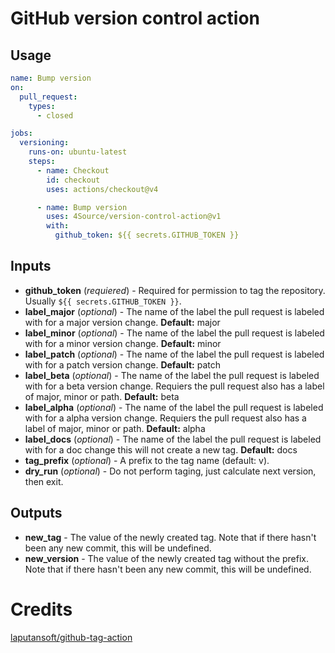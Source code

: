 # GitHub version control action
## Usage
```yaml
name: Bump version
on: 
  pull_request:
    types: 
      - closed

jobs:
  versioning:
    runs-on: ubuntu-latest
    steps: 
      - name: Checkout
        id: checkout
        uses: actions/checkout@v4

      - name: Bump version
        uses: 4Source/version-control-action@v1
        with: 
          github_token: ${{ secrets.GITHUB_TOKEN }}
```
## Inputs
- **github_token** (_requiered_) - Required for permission to tag the repository. Usually ``${{ secrets.GITHUB_TOKEN }}``.
- **label_major** (_optional_) - The name of the label the pull request is labeled with for a major version change. **Default:** major
- **label_minor** (_optional_) - The name of the label the pull request is labeled with for a minor version change. **Default:** minor
- **label_patch** (_optional_) - The name of the label the pull request is labeled with for a patch version change. **Default:** patch
- **label_beta** (_optional_) - The name of the label the pull request is labeled with for a beta version change. Requiers the pull request also has a label of major, minor or path. **Default:** beta
- **label_alpha** (_optional_) - The name of the label the pull request is labeled with for a alpha version change. Requiers the pull request also has a label of major, minor or path. **Default:** alpha
- **label_docs** (_optional_) - The name of the label the pull request is labeled with for a doc change this will not create a new tag. **Default:** docs
- **tag_prefix** (_optional_) - A prefix to the tag name (default: v).
- **dry_run** (_optional_) - Do not perform taging, just calculate next version, then exit.
## Outputs
- **new_tag** - The value of the newly created tag. Note that if there hasn't been any new commit, this will be undefined.
- **new_version** - The value of the newly created tag without the prefix. Note that if there hasn't been any new commit, this will be undefined.
# Credits
[laputansoft/github-tag-action](https://github.com/laputansoft/github-tag-action)